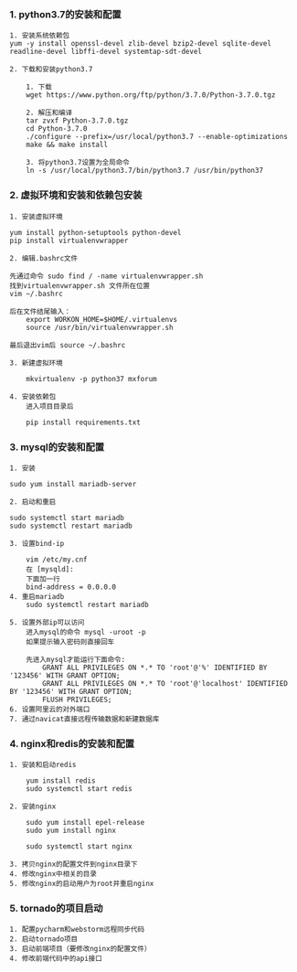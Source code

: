 ### 1. python3.7的安装和配置

    1. 安装系统依赖包
    yum -y install openssl-devel zlib-devel bzip2-devel sqlite-devel readline-devel libffi-devel systemtap-sdt-devel
    
    2. 下载和安装python3.7 
        
        1. 下载
        wget https://www.python.org/ftp/python/3.7.0/Python-3.7.0.tgz
        
        2. 解压和编译
        tar zvxf Python-3.7.0.tgz
        cd Python-3.7.0
        ./configure --prefix=/usr/local/python3.7 --enable-optimizations
        make && make install
        
        3. 将python3.7设置为全局命令
        ln -s /usr/local/python3.7/bin/python3.7 /usr/bin/python37
    
    
### 2. 虚拟环境和安装和依赖包安装
    
    1. 安装虚拟环境
    
    yum install python-setuptools python-devel
    pip install virtualenvwrapper
    
    2. 编辑.bashrc文件
    
    先通过命令 sudo find / -name virtualenvwrapper.sh
    找到virtualenvwrapper.sh 文件所在位置
    vim ~/.bashrc
    
    后在文件结尾输入：
        export WORKON_HOME=$HOME/.virtualenvs
        source /usr/bin/virtualenvwrapper.sh
    
    最后退出vim后 source ~/.bashrc

    3. 新建虚拟环境
        
        mkvirtualenv -p python37 mxforum
    
    4. 安装依赖包
        进入项目目录后
        
        pip install requirements.txt


### 3. mysql的安装和配置
    
    1. 安装
    
    sudo yum install mariadb-server

    2. 启动和重启
        
    sudo systemctl start mariadb
    sudo systemctl restart mariadb
    
    3. 设置bind-ip
        
        vim /etc/my.cnf
        在 [mysqld]:
        下面加一行
        bind-address = 0.0.0.0
    4. 重启mariadb
        sudo systemctl restart mariadb
    
    5. 设置外部ip可以访问
        进入mysql的命令 mysql -uroot -p
        如果提示输入密码则直接回车
        
        先进入mysql才能运行下面命令:
            GRANT ALL PRIVILEGES ON *.* TO 'root'@'%' IDENTIFIED BY '123456' WITH GRANT OPTION;
            GRANT ALL PRIVILEGES ON *.* TO 'root'@'localhost' IDENTIFIED BY '123456' WITH GRANT OPTION;
            FLUSH PRIVILEGES;
    6. 设置阿里云的对外端口
    7. 通过navicat直接远程传输数据和新建数据库
    

### 4. nginx和redis的安装和配置
    
    1. 安装和启动redis
        
        yum install redis
        sudo systemctl start redis

    2. 安装nginx
        
        sudo yum install epel-release
        sudo yum install nginx
        
        sudo systemctl start nginx
        
    3. 拷贝nginx的配置文件到nginx目录下
    4. 修改nginx中相关的目录
    5. 修改nginx的启动用户为root并重启nginx
        

### 5. tornado的项目启动

    1. 配置pycharm和webstorm远程同步代码
    2. 启动tornado项目
    3. 启动前端项目（要修改nginx的配置文件）
    4. 修改前端代码中的api接口